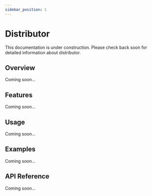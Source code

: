 ```yaml
---
sidebar_position: 1
---
```


# Distributor

This documentation is under construction. Please check back soon for detailed information about distributor.

## Overview

Coming soon...

## Features

Coming soon...

## Usage

Coming soon...

## Examples

Coming soon...

## API Reference

Coming soon...
